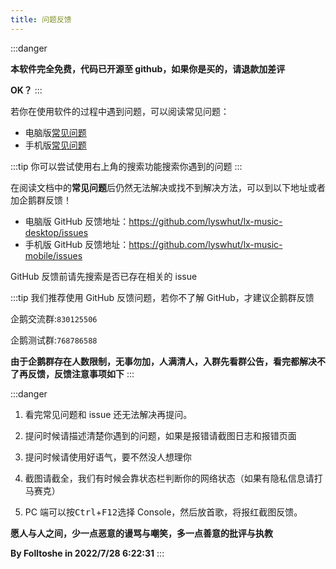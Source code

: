 ```yaml
---
title: 问题反馈
---
```


:::danger

**本软件完全免费，代码已开源至 github，如果你是买的，请退款加差评**

**OK？**
:::

若你在使用软件的过程中遇到问题，可以阅读常见问题：

- 电脑版[常见问题](/document/)
- 手机版[常见问题](/document/)

:::tip
你可以尝试使用右上角的搜索功能搜索你遇到的问题
:::

在阅读文档中的**常见问题**后仍然无法解决或找不到解决方法，可以到以下地址或者加企鹅群反馈！

- 电脑版 GitHub 反馈地址：<https://github.com/lyswhut/lx-music-desktop/issues>
- 手机版 GitHub 反馈地址：<https://github.com/lyswhut/lx-music-mobile/issues>

GitHub 反馈前请先搜索是否已存在相关的 issue

:::tip
我们推荐使用 GitHub 反馈问题，若你不了解 GitHub，才建议企鹅群反馈

企鹅交流群:`830125506`

企鹅测试群:`768786588`

**由于企鹅群存在人数限制，无事勿加，人满清人，入群先看群公告，看完都解决不了再反馈，反馈注意事项如下**
:::

:::danger

1. 看完常见问题和 issue 还无法解决再提问。

2. 提问时候请描述清楚你遇到的问题，如果是报错请截图日志和报错页面

3. 提问时候请使用好语气，要不然没人想理你

4. 截图请截全，我们有时候会靠状态栏判断你的网络状态（如果有隐私信息请打马赛克）

5. PC 端可以按<kbd>Ctrl</kbd>+<kbd>F12</kbd>选择 Console，然后放首歌，将报红截图反馈。

**愿人与人之间，少一点恶意的谩骂与嘲笑，多一点善意的批评与执教**

**By Folltoshe in 2022/7/28 6:22:31**
:::
